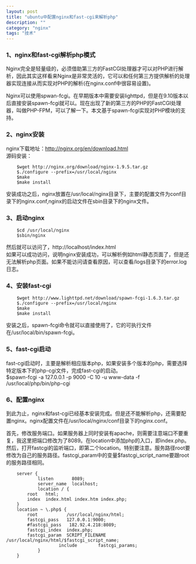 ```yaml
---
layout: post
title: "ubuntu中配置nginx和fast-cgi来解析php"
description: ""
category: "nginx" 
tags: "技术" 
---
```


### 1、nginx和fast-cgi解析php模式       
Nginx完全是轻量级的，必须借助第三方的FastCGI处理器才可以对PHP进行解析，因此其实这样看来Nginx是非常灵活的，它可以和任何第三方提供解析的处理器实现连接从而实现对PHP的解析(在nginx.conf中很容易设置)。    



Nginx可以使用spwan-fcgi。在早期版本中需要安装lighttpd，但是在9.10版本以后直接安装spawn-fcgi就可以。现在出现了新的第三方的PHP的FastCGI处理器，叫做PHP-FPM，可以了解一下。本文基于spawn-fcgi实现对PHP模块的支持。      



### 2、nginx安装     
nginx下载地址：http://nginx.org/en/download.html    
源码安装：     


		$wget http://nginx.org/download/nginx-1.9.5.tar.gz
		$./configure --prefix=/usr/local/nginx
		$make
		$make install       	



安装成功之后，nginx放置在/usr/local/nginx目录下，主要的配置文件为conf目录下的nginx.conf,nginx的启动文件在sbin目录下的nginx文件。     



### 3、启动nginx     
		$cd /usr/local/nginx
		$sbin/nginx    
然后就可以访问了，http://localhost/index.html    
如果可以成功访问，说明nginx安装成功，可以解析例如html静态页面了，但是还无法解析php页面。如果不能访问请查看原因，可以查看/logs目录下的error.log日志。    


### 4、安装fast-cgi    
		$wget http://www.lighttpd.net/download/spawn-fcgi-1.6.3.tar.gz
		$./configure --prefix=/usr/local/nginx
		$make
		$make install     
安装之后，spawn-fcgi命令就可以直接使用了，它的可执行文件在/usr/local/bin/spawn-fcgi。    



### 5、fast-cgi启动    
fast-cgi启动时，主要是解析相应版本php，如果安装多个版本的php，需要选择特定版本下的php-cgi文件，完成fast-cgi的启动。   
		$spawn-fcgi -a 127.0.0.1 -p 9000 -C 10 -u www-data -f /usr/local/php/bin/php-cgi    



### 6、配置nginx    
到此为止，nginx和fast-cgi已经基本安装完成。但是还不能解析php，还需要配置nginx。nginx配置文件在/usr/local/nginx/conf目录下的nginx.conf。        

首先，修改服务端口。如果服务器上同时安装有apache，则需要注意端口不要重复，我这里把端口修改为了8089。在location中添加php的入口，即index.php。然后，打开fastcgi的监听端口，即第二个location。特别要注意。服务路径root要修改为自己的服务路径。fastcgi_param中的变量$fastcgi_script_name要跟root的服务路径相同。     



		server {
				listen       8089;
				server_name  localhost;
				location / {
            root   html;
            index  index.html index.htm index.php;
        }
        location ~ \.php$ {
            root           /usr/local/nginx/html;
            fastcgi_pass   127.0.0.1:9000;
            #fastcgi_pass   182.92.4.218:8089;
            fastcgi_index  index.php;
            fastcgi_param  SCRIPT_FILENAME  /usr/local/nginx/html/$fastcgi_script_name;
						include        fastcgi_params;
				}    
		}      





 
